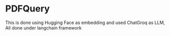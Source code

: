 # PDFQuery
This is done using Hugging Face as embedding and used ChatGroq as LLM, All done under langchain framework
